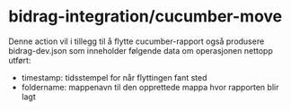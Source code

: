 # bidrag-integration/cucumber-move

Denne action vil i tillegg til å flytte cucumber-rapport også
produsere bidrag-dev.json som inneholder følgende data om
operasjonen nettopp utført:

- timestamp: tidsstempel for når flyttingen fant sted
- foldername: mappenavn til den opprettede mappa hvor rapporten
  blir lagt
